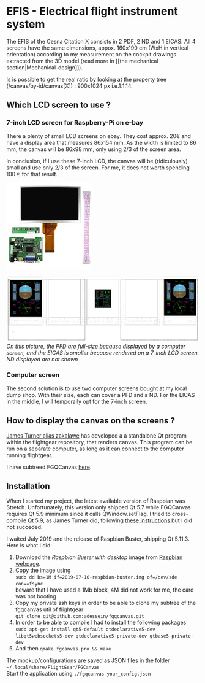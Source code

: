# EFIS - Electrical flight instrument system

The EFIS of the Cesna Citation X  consists in 2 PDF, 2 ND and 1 EICAS. All 4 screens have the same dimensions, appox. 160x190 cm (WxH in vertical orientation) according to my measurement on the cockpit drawings extracted from the 3D model (read more in [[the mechanical section|Mechanical-design]]).

Is is possible to get the real ratio by looking at the property tree (/canvas/by-id/canvas[X]) : 900x1024 px i.e.1:1.14. 

## Which LCD screen to use ?
### 7-inch LCD screen for Raspberry-Pi on e-bay
There a plenty of small LCD screens on ebay. They cost approx. 20€ and have a display area that measures 86x154   mm. As the width is limited to 86 mm, the canvas will be 86x98 mm, only using 2/3 of the screen area.

In conclusion, if I use these 7-inch LCD, the canvas will be (ridiculously) small and use only 2/3 of the screen. For me, it does not worth spending 100 € for that result.

![7-inch LCD screen on ebay](Images/s-l225.jpg)

![](Images/EFIS.png)  
*On this picture, the PFD are full-size because displayed by a computer screen, and the EICAS is smaller because rendered on a 7-inch LCD screen. ND displayed are not shown*

### Computer screen
The second solution is to use two computer screens bought at my local dump shop. With their size, each can cover a PFD and a ND. For the EICAS in the middle, I will temporally opt for the 7-inch screen.

## How to display the canvas on the screens ?

[James Turner alias zakalawe](https://github.com/zakalawe) has developed a a standalone Qt program within the flightgear repository, that renders canvas. This program can be run on a separate computer, as long as it can connect to the computer running flightgear.

I have subtreed FGQCanvas [here](../../fgqcanvas).  

## Installation

When I started my project, the latest available version of Raspbian was Stretch.
Unfortunately, this version only shipped Qt 5.7 while FGQCanvas requires Qt 5.9
minimum since it calls QWindow.setFlag. I tried to cross-compile Qt 5.9, as 
James Turner did, following [these instructions ](https://wiki.qt.io/RaspberryPi2EGLFS)
but I did not succeded.

I waited July 2019 and the release of Raspbian Buster, shipping Qt 5.11.3.
Here is what I did:

 1. Download the *Raspbian Buster with desktop* image from [Raspbian webpage](https://www.raspberrypi.org/downloads/raspbian/).
 1. Copy the image using  
  ``sudo dd bs=1M if=2019-07-10-raspbian-buster.img of=/dev/sde conv=fsync``  
  beware that I have used a 1Mb block, 4M did not work for me, the card was not booting
 1. Copy my private ssh keys in order to be able to clone my subtree of the fgqcanvas util of flightgear  
  ``git clone git@github.com:adessein/fgqcanvas.git``  
 1. In order to be able to compile I had to install the following packages  
  ``sudo apt-get install qt5-default qtdeclarative5-dev libqt5websockets5-dev qtdeclarative5-private-dev qtbase5-private-dev``
 1. And then
  ``qmake fgcanvas.pro && make``

The mockup/configurations are saved as JSON files in the folder ``~/.local/share/FlightGear/FGCanvas``  
Start the application using `./fgqcanvas your_config.json`
